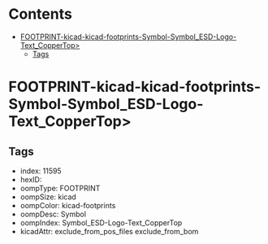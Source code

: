 



Contents
========

* [FOOTPRINT-kicad-kicad-footprints-Symbol-Symbol_ESD-Logo-Text_CopperTop>](#footprint-kicad-kicad-footprints-symbol-symbol_esd-logo-text_coppertop)
	* [Tags](#tags)

# FOOTPRINT-kicad-kicad-footprints-Symbol-Symbol_ESD-Logo-Text_CopperTop>

## Tags

- index: 11595
- hexID: 
- oompType: FOOTPRINT
- oompSize: kicad
- oompColor: kicad-footprints
- oompDesc: Symbol
- oompIndex: Symbol_ESD-Logo-Text_CopperTop
- kicadAttr: exclude_from_pos_files exclude_from_bom
